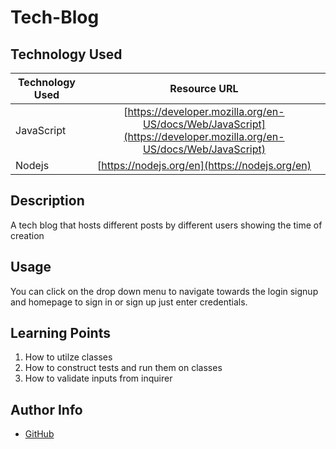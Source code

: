 # Tech-Blog

## Technology Used

| Technology Used |                                                    Resource URL                                                    |
| --------------- | :----------------------------------------------------------------------------------------------------------------: |
| JavaScript      | [https://developer.mozilla.org/en-US/docs/Web/JavaScript](https://developer.mozilla.org/en-US/docs/Web/JavaScript) |
| Nodejs          |                                   [https://nodejs.org/en](https://nodejs.org/en)                                   |

## Description

A tech blog that hosts different posts by different users showing the time of creation

## Usage

You can click on the drop down menu to navigate towards the login signup and homepage to sign in or sign up just enter credentials.

## Learning Points

1. How to utilze classes
2. How to construct tests and run them on classes
3. How to validate inputs from inquirer

## Author Info

- [GitHub](https://github.com/Jarell-Chinn)
